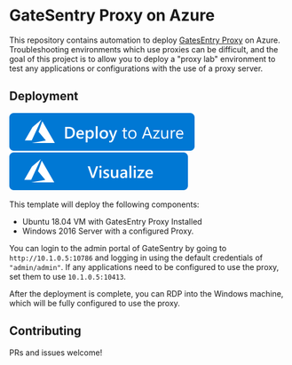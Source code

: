 # GateSentry Proxy on Azure

This repository contains automation to deploy [GatesEntry Proxy](https://gatesentryfilter.abdullahirfan.com/) on Azure. Troubleshooting environments which use proxies can be difficult, and the goal of this project is to allow you to deploy a "proxy lab" environment to test any applications or configurations with the use of a proxy server.

## Deployment

[//]: # (The short URLs below are to show impact of this solution by tracking number of deployments. You can use the direct link if you wish - https://portal.azure.com/#create/Microsoft.Template/uri/https%3A%2F%2Fraw.githubusercontent.com%2Fmatthansen0%2Fazure-gatesentry-proxy%2Fmain%2Finstall%2Fazuredeploy.json)

[![Deploy To Azure](https://raw.githubusercontent.com/Azure/azure-quickstart-templates/master/1-CONTRIBUTION-GUIDE/images/deploytoazure.svg?sanitize=true)](https://portal.azure.com/#create/Microsoft.Template/uri/https%3A%2F%2Fraw.githubusercontent.com%2Fmatthansen0%2Fazure-gatesentry-proxy%2Fmain%2Finstall%2Fazuredeploy.json)
[![Visualize](https://raw.githubusercontent.com/Azure/azure-quickstart-templates/master/1-CONTRIBUTION-GUIDE/images/visualizebutton.svg?sanitize=true)](http://armviz.io/#/?load=https%3A%2F%2Fraw.githubusercontent.com%2Fmatthansen0%2Fazure-gatesentry-proxy%2Fmain%2Finstall%2Fazuredeploy.json)

This template will deploy the following components:

- Ubuntu 18.04 VM with GatesEntry Proxy Installed
- Windows 2016 Server with a configured Proxy.

You can login to the admin portal of GateSentry by going to ``http://10.1.0.5:10786`` and logging in using the default credentials of ``"admin/admin"``. If any applications need to be configured to use the proxy, set them to use ``10.1.0.5:10413``.

After the deployment is complete, you can RDP into the Windows machine, which will be fully configured to use the proxy.

## Contributing

PRs and issues welcome!
